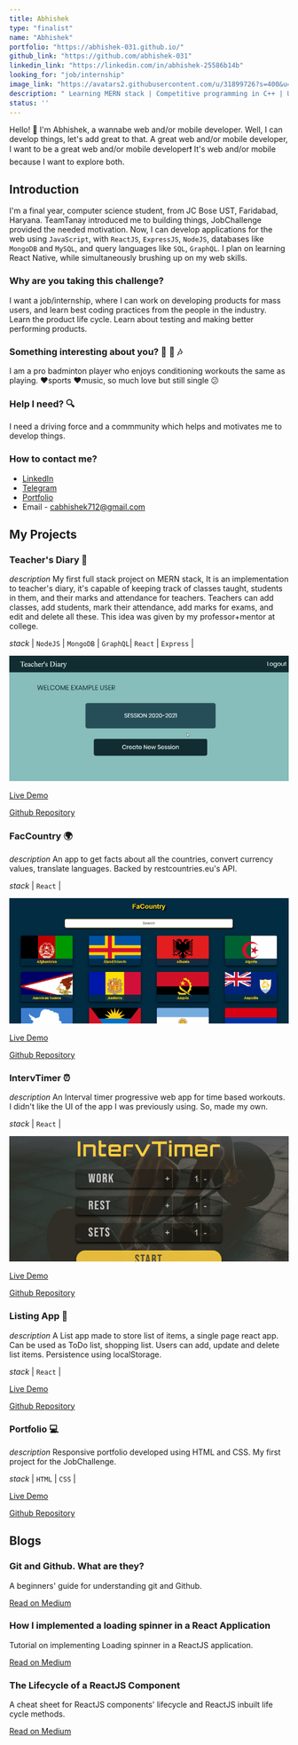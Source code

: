 ```yaml
---
title: Abhishek
type: "finalist"
name: "Abhishek"
portfolio: "https://abhishek-031.github.io/"
github_link: "https://github.com/abhishek-031"
linkedin_link: "https://linkedin.com/in/abhishek-25586b14b"
looking_for: "job/internship"
image_link: "https://avatars2.githubusercontent.com/u/31899726?s=400&u=d480f346c7db91ca16fda14b6915018499416d19&v=4"
description: " Learning MERN stack | Competitive programming in C++ | UI/UX Design in Figma"
status: ''
---
```


Hello! 👋 I'm Abhishek, a wannabe web and/or mobile developer. Well, I can develop things, let's add great to that. A great web and/or mobile developer,
I want to be a great web and/or mobile developer❗️ It's web and/or mobile because I want to explore both.

## Introduction

I'm a final year, computer science student, from JC Bose UST, Faridabad, Haryana. TeamTanay introduced me to building things, JobChallenge provided the needed motivation. Now, I can develop applications for the web using `JavaScript`, with `ReactJS`, `ExpressJS`, `NodeJS`, databases like `MongoDB` and `MySQL`, and query languages like `SQL`, `GraphQL`. I plan on learning React Native, while simultaneously brushing up on my web skills.

### Why are you taking this challenge?

I want a job/internship, where I can work on developing products for mass users, and learn best coding practices from the people in the industry. Learn the product life cycle. Learn about testing and making better performing products.

### Something interesting about you? 🏸 💪 🎶

I am a pro badminton player who enjoys conditioning workouts the same as playing. ❤️sports ❤️music, so much love but still single 😕

### Help I need? 🔍

I need a driving force and a commmunity which helps and motivates me to develop things.

### How to contact me?

- [LinkedIn](https://www.linkedin.com/in/abhishek-25586b14b/)
- [Telegram](https://t.me/Abhishek3n)
- [Portfolio](https://abhishek-031.github.io)
- Email - cabhishek712@gmail.com

## My Projects

### Teacher's Diary 📖

_description_ My first full stack project on MERN stack, It is an implementation to teacher's diary, it's capable of keeping track of classes taught, students in them, and their marks and attendance for teachers. Teachers can add classes, add students, mark their attendance, add marks for exams, and edit and delete all these. This idea was given by my professor+mentor at college.

_stack_ | `NodeJS` | `MongoDB` | `GraphQL`| `React` | `Express` |

![Demo](https://github.com/abhishek-031/teachersdiary/blob/master/demo.gif?raw=true)

[Live Demo](http://teachersdiary.herokuapp.com/)

[Github Repository](https://github.com/abhishek-031/teachersdiary)

### FacCountry 🌍

_description_ An app to get facts about all the countries, convert currency values, translate languages. Backed by restcountries.eu's API.

_stack_ | `React` |

![Demo](https://raw.githubusercontent.com/abhishek-031/faccountry/master/demo.gif)

[Live Demo](https://faccountry-1.web.app/)

[Github Repository](https://github.com/abhishek-031/faccountry)

### IntervTimer ⏰

_description_ An Interval timer progressive web app for time based workouts. I didn't like the UI of the app I was previously using. So, made my own.

_stack_ | `React` |

![Demo](https://github.com/abhishek-031/interval-timer/blob/master/demo.gif?raw=true)

[Live Demo](https://intervtimer.web.app/)

[Github Repository](https://github.com/abhishek-031/interval-timer)


### Listing App 📃

_description_ A List app made to store list of items, a single page react app. Can be used as ToDo list, shopping list. Users can add, update and delete list items. Persistence using localStorage.

_stack_ | `React` |

[Live Demo](https://listingappp.web.app/)

[Github Repository](https://github.com/abhishek-031/ListingAppp)

### Portfolio 💻

_description_ Responsive portfolio developed using HTML and CSS. My first project for the JobChallenge.

_stack_ | `HTML` | `CSS` |

[Live Demo](https://abhishek-031.github.io/)

[Github Repository](https://github.com/abhishek-031/abhishek-031.github.io)

## Blogs

### Git and Github. What are they?

A beginners' guide for understanding git and Github.

[Read on Medium](https://medium.com/@cabhishek712/git-and-github-what-are-they-5e56dde88dd4)

### How I implemented a loading spinner in a React Application

Tutorial on implementing Loading spinner in a ReactJS application.

[Read on Medium](https://medium.com/@cabhishek712/how-i-implemented-a-loading-spinner-in-a-react-application-d4cd46a3a2e0)

### The Lifecycle of a ReactJS Component

A cheat sheet for ReactJS components' lifecycle and ReactJS inbuilt life cycle methods.

[Read on Medium](https://medium.com/@cabhishek712/the-lifecycle-of-a-reactjs-component-ce36edfbaa86)
